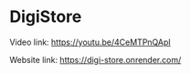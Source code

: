 # DigiStore

Video link: https://youtu.be/4CeMTPnQApI

Website link: https://digi-store.onrender.com/
